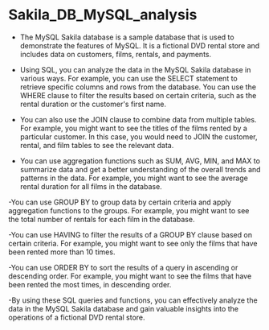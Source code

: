 # Sakila_DB_MySQL_analysis

- The MySQL Sakila database is a sample database that is used to demonstrate the features of MySQL. It is a fictional DVD rental store and includes data on customers, films, rentals, and payments.

- Using SQL, you can analyze the data in the MySQL Sakila database in various ways. For example, you can use the SELECT statement to retrieve specific columns and rows from the database. You can use the WHERE clause to filter the results based on certain criteria, such as the rental duration or the customer's first name.

- You can also use the JOIN clause to combine data from multiple tables. For example, you might want to see the titles of the films rented by a particular customer. In this case, you would need to JOIN the customer, rental, and film tables to see the relevant data.

- You can use aggregation functions such as SUM, AVG, MIN, and MAX to summarize data and get a better understanding of the overall trends and patterns in the data. For example, you might want to see the average rental duration for all films in the database.

-You can use GROUP BY to group data by certain criteria and apply aggregation functions to the groups. For example, you might want to see the total number of rentals for each film in the database.

-You can use HAVING to filter the results of a GROUP BY clause based on certain criteria. For example, you might want to see only the films that have been rented more than 10 times.

-You can use ORDER BY to sort the results of a query in ascending or descending order. For example, you might want to see the films that have been rented the most times, in descending order.

-By using these SQL queries and functions, you can effectively analyze the data in the MySQL Sakila database and gain valuable insights into the operations of a fictional DVD rental store.
